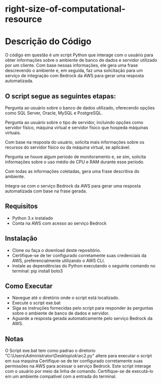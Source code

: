 # right-size-of-computational-resource

# Descrição do Código
O código em questão é um script Python que interage com o usuário para obter informações sobre o ambiente de banco de dados e servidor utilizado por um cliente. Com base nessas informações, ele gera uma frase descrevendo o ambiente e, em seguida, faz uma solicitação para um serviço de integração com Bedrock da AWS para gerar uma resposta automatizada.

## O script segue as seguintes etapas:

Pergunta ao usuário sobre o banco de dados utilizado, oferecendo opções como SQL Server, Oracle, MySQL e PostgreSQL.  

Pergunta ao usuário sobre o tipo de servidor, incluindo opções como servidor físico, máquina virtual e servidor físico que hospeda máquinas virtuais.  

Com base na resposta do usuário, solicita mais informações sobre os recursos do servidor físico ou da máquina virtual, se aplicável.  

Pergunta se houve algum período de monitoramento e, se sim, solicita informações sobre o uso médio de CPU e RAM durante esse período.  

Com todas as informações coletadas, gera uma frase descritiva do ambiente.  

Integra-se com o serviço Bedrock da AWS para gerar uma resposta automatizada com base na frase gerada.  



## Requisitos
* Python 3.x instalado
* Conta na AWS com acesso ao serviço Bedrock

## Instalação
* Clone ou faça o download deste repositório.
* Certifique-se de ter configurado corretamente suas credenciais da AWS, preferencialmente utilizando o AWS CLI.
* Instale as dependências do Python executando o seguinte comando no terminal: pip install boto3

## Como Executar
* Navegue até o diretório onde o script está localizado.
* Execute o script  exe.bat
* Siga as instruções fornecidas pelo script para responder às perguntas sobre o ambiente de banco de dados e servidor.
* Aguarde a resposta gerada automaticamente pelo serviço Bedrock da AWS.

## Notas
O Script exe.bat tem como padrao o diretorio "C:\Users\Administrator\Desktop\ok\ec2.py" altere para executar o script em sua maquina
Certifique-se de ter configurado corretamente suas permissões na AWS para acessar o serviço Bedrock.
Este script interage com o usuário por meio da linha de comando. Certifique-se de executá-lo em um ambiente compatível com a entrada do terminal.

